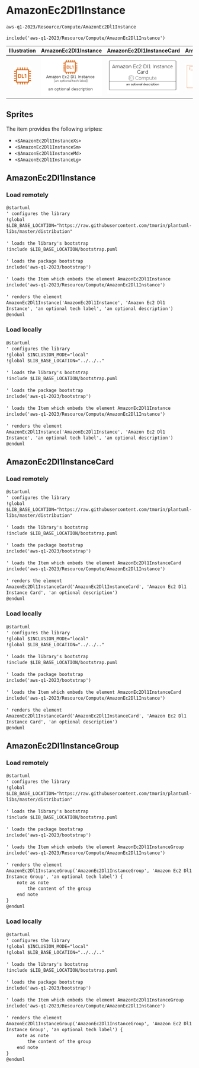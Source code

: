 # AmazonEc2Dl1Instance


```text
aws-q1-2023/Resource/Compute/AmazonEc2Dl1Instance
```

```text
include('aws-q1-2023/Resource/Compute/AmazonEc2Dl1Instance')
```



| Illustration | AmazonEc2Dl1Instance | AmazonEc2Dl1InstanceCard | AmazonEc2Dl1InstanceGroup |
| :---: | :---: | :---: | :---: |
| ![illustration for Illustration](../../../aws-q1-2023/Resource/Compute/AmazonEc2Dl1Instance.png) | ![illustration for AmazonEc2Dl1Instance](../../../aws-q1-2023/Resource/Compute/AmazonEc2Dl1Instance.Local.png) | ![illustration for AmazonEc2Dl1InstanceCard](../../../aws-q1-2023/Resource/Compute/AmazonEc2Dl1InstanceCard.Local.png) | ![illustration for AmazonEc2Dl1InstanceGroup](../../../aws-q1-2023/Resource/Compute/AmazonEc2Dl1InstanceGroup.Local.png) |



## Sprites
The item provides the following sriptes:

- `<$AmazonEc2Dl1InstanceXs>`
- `<$AmazonEc2Dl1InstanceSm>`
- `<$AmazonEc2Dl1InstanceMd>`
- `<$AmazonEc2Dl1InstanceLg>`





## AmazonEc2Dl1Instance

### Load remotely
```plantuml
@startuml
' configures the library
!global $LIB_BASE_LOCATION="https://raw.githubusercontent.com/tmorin/plantuml-libs/master/distribution"

' loads the library's bootstrap
!include $LIB_BASE_LOCATION/bootstrap.puml

' loads the package bootstrap
include('aws-q1-2023/bootstrap')

' loads the Item which embeds the element AmazonEc2Dl1Instance
include('aws-q1-2023/Resource/Compute/AmazonEc2Dl1Instance')

' renders the element
AmazonEc2Dl1Instance('AmazonEc2Dl1Instance', 'Amazon Ec2 Dl1 Instance', 'an optional tech label', 'an optional description')
@enduml
```

### Load locally
```plantuml
@startuml
' configures the library
!global $INCLUSION_MODE="local"
!global $LIB_BASE_LOCATION="../../.."

' loads the library's bootstrap
!include $LIB_BASE_LOCATION/bootstrap.puml

' loads the package bootstrap
include('aws-q1-2023/bootstrap')

' loads the Item which embeds the element AmazonEc2Dl1Instance
include('aws-q1-2023/Resource/Compute/AmazonEc2Dl1Instance')

' renders the element
AmazonEc2Dl1Instance('AmazonEc2Dl1Instance', 'Amazon Ec2 Dl1 Instance', 'an optional tech label', 'an optional description')
@enduml
```

## AmazonEc2Dl1InstanceCard

### Load remotely
```plantuml
@startuml
' configures the library
!global $LIB_BASE_LOCATION="https://raw.githubusercontent.com/tmorin/plantuml-libs/master/distribution"

' loads the library's bootstrap
!include $LIB_BASE_LOCATION/bootstrap.puml

' loads the package bootstrap
include('aws-q1-2023/bootstrap')

' loads the Item which embeds the element AmazonEc2Dl1InstanceCard
include('aws-q1-2023/Resource/Compute/AmazonEc2Dl1Instance')

' renders the element
AmazonEc2Dl1InstanceCard('AmazonEc2Dl1InstanceCard', 'Amazon Ec2 Dl1 Instance Card', 'an optional description')
@enduml
```

### Load locally
```plantuml
@startuml
' configures the library
!global $INCLUSION_MODE="local"
!global $LIB_BASE_LOCATION="../../.."

' loads the library's bootstrap
!include $LIB_BASE_LOCATION/bootstrap.puml

' loads the package bootstrap
include('aws-q1-2023/bootstrap')

' loads the Item which embeds the element AmazonEc2Dl1InstanceCard
include('aws-q1-2023/Resource/Compute/AmazonEc2Dl1Instance')

' renders the element
AmazonEc2Dl1InstanceCard('AmazonEc2Dl1InstanceCard', 'Amazon Ec2 Dl1 Instance Card', 'an optional description')
@enduml
```

## AmazonEc2Dl1InstanceGroup

### Load remotely
```plantuml
@startuml
' configures the library
!global $LIB_BASE_LOCATION="https://raw.githubusercontent.com/tmorin/plantuml-libs/master/distribution"

' loads the library's bootstrap
!include $LIB_BASE_LOCATION/bootstrap.puml

' loads the package bootstrap
include('aws-q1-2023/bootstrap')

' loads the Item which embeds the element AmazonEc2Dl1InstanceGroup
include('aws-q1-2023/Resource/Compute/AmazonEc2Dl1Instance')

' renders the element
AmazonEc2Dl1InstanceGroup('AmazonEc2Dl1InstanceGroup', 'Amazon Ec2 Dl1 Instance Group', 'an optional tech label') {
    note as note
        the content of the group
    end note
}
@enduml
```

### Load locally
```plantuml
@startuml
' configures the library
!global $INCLUSION_MODE="local"
!global $LIB_BASE_LOCATION="../../.."

' loads the library's bootstrap
!include $LIB_BASE_LOCATION/bootstrap.puml

' loads the package bootstrap
include('aws-q1-2023/bootstrap')

' loads the Item which embeds the element AmazonEc2Dl1InstanceGroup
include('aws-q1-2023/Resource/Compute/AmazonEc2Dl1Instance')

' renders the element
AmazonEc2Dl1InstanceGroup('AmazonEc2Dl1InstanceGroup', 'Amazon Ec2 Dl1 Instance Group', 'an optional tech label') {
    note as note
        the content of the group
    end note
}
@enduml
```

